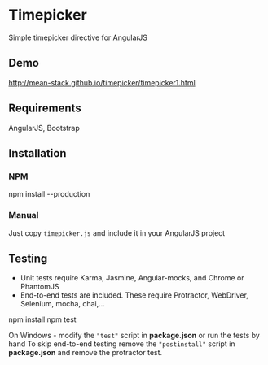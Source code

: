 # Timepicker
Simple timepicker directive for AngularJS

## Demo

http://mean-stack.github.io/timepicker/timepicker1.html

## Requirements

AngularJS, Bootstrap

## Installation

### NPM
npm install --production

### Manual
Just copy `timepicker.js` and include it in your AngularJS project

## Testing

- Unit tests require Karma, Jasmine, Angular-mocks, and Chrome or PhantomJS
- End-to-end tests are included. These require Protractor, WebDriver, Selenium, mocha, chai,...

npm install
npm test

On Windows - modify the `"test"` script in <b>package.json</b> or run the tests by hand
To skip end-to-end testing remove the `"postinstall"` script in <b>package.json</b> and remove the protractor test.
